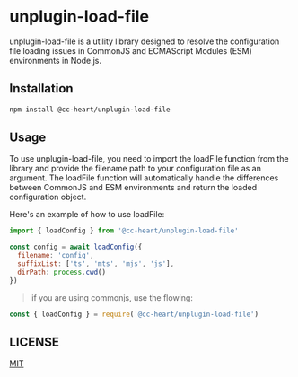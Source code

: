 # unplugin-load-file

unplugin-load-file is a utility library designed to resolve the configuration file loading issues in CommonJS and ECMAScript Modules (ESM) environments in Node.js.

## Installation

```bash
npm install @cc-heart/unplugin-load-file
```

## Usage

To use unplugin-load-file, you need to import the loadFile function from the library and provide the filename path to your configuration file as an argument. The loadFile function will automatically handle the differences between CommonJS and ESM environments and return the loaded configuration object.

Here's an example of how to use loadFile:

```js
import { loadConfig } from '@cc-heart/unplugin-load-file'

const config = await loadConfig({
  filename: 'config',
  suffixList: ['ts', 'mts', 'mjs', 'js'],
  dirPath: process.cwd()
})
```

> if you are using commonjs, use the flowing:

```js
const { loadConfig } = require('@cc-heart/unplugin-load-file')
```

## LICENSE

[MIT](./LICENSE)
